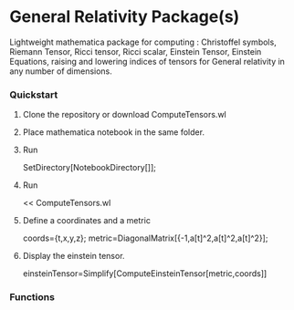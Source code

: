 # General Relativity Package(s)

Lightweight mathematica package for computing : Christoffel symbols, Riemann Tensor, Ricci tensor, Ricci scalar, Einstein Tensor, Einstein Equations, raising and lowering indices of tensors for General relativity in any number of dimensions.

### Quickstart 

1. Clone the repository or download ComputeTensors.wl 
2. Place mathematica notebook in the same folder. 
3. Run 

	SetDirectory[NotebookDirectory[]];

4. Run 

	<< ComputeTensors.wl

5. Define a coordinates and a metric

	coords={t,x,y,z};
	metric=DiagonalMatrix[{-1,a[t]^2,a[t]^2,a[t]^2}];

6. Display the einstein tensor.

	einsteinTensor=Simplify[ComputeEinsteinTensor[metric,coords]]

### Functions


